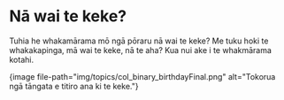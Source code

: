 # Nā wai te keke?

Tuhia he whakamārama mō ngā pōraru nā wai te keke? Me tuku hoki te whakakapinga, mā wai te keke, nā te aha? Kua nui ake i te whakmārama kotahi.

{image file-path="img/topics/col_binary_birthdayFinal.png" alt="Tokorua ngā tāngata e titiro ana ki te keke."}